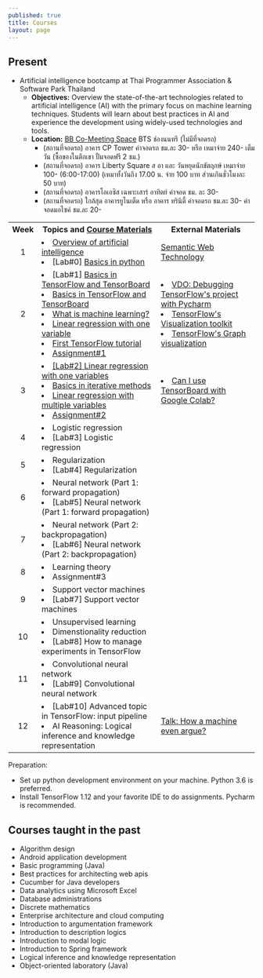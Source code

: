 ```yaml
---
published: true
title: Courses 
layout: page
---
```


Present
---------------------

*   Artificial intelligence bootcamp at Thai Programmer Association & Software Park Thailand
    *    **Objectives:** Overview the state-of-the-art technologies related to artificial intelligence (AI) with the 
    primary focus on machine learning techniques. Students will learn about best practices in AI and experience 
    the development using widely-used technologies and tools.
    *    **Location:** [BB Co-Meeting Space](https://goo.gl/maps/fCSZ89ikkp92) BTS ช่องนนทรี (ไม่มีที่จอดรถ)
          * (สถานที่จอดรถ) อาคาร CP Tower ค่าจอดรถ ชม.ละ 30- หรือ เหมาจ่าย 240- เต็มวัน (ซื้อของในตึกเขา ปั้มจอดฟรี 2 ชม.)
          * (สถานที่จอดรถ) อาคาร Liberty Square ส อา และ วันหยุดนักขัตฤกษ์ เหมาจ่าย 100- (6:00-17:00) 
                  (เหมาทั้งวันถึง 17.00 น. จ่าย 100 บาท ส่วนเกินชั่วโมงละ 50 บาท)
          * (สถานที่จอดรถ) อาคารโอเอซิส เฉพาะเสาร์ อาทิตย์ ค่าจอด ชม. ละ 30-
          * (สถานที่จอดรถ) ใกล้สุด อาคารยูไนเต็ด หรือ อาคาร ทรินิตี้ ค่าจอดรถ ชม.ละ 30- ค่าจอดมอไซค์ ชม.ละ 20-
          
<table align='center'>
  <tr>
    <th align='center'>Week</th>
    <th>Topics and <a href='https://drive.google.com/drive/folders/1YDtmQ2CjlJQIz5BKoDglRrka9MpDRYcX?usp=sharing'>Course Materials</a></th>
    <th>External Materials</th>
  </tr>
  <tr>
    <td align='center'>1</td>
    <td> 
       <li> <a href='https://drive.google.com/file/d/1bawtfIGcGnfGeVmhdsOSkW4YYLMHjM03/view?usp=sharing'>Overview of artificial intelligence</a> </li> 
       <li> [Lab#0] <a href='https://drive.google.com/drive/folders/1AQvLBi6Kbu_Em4tjyl9g4hRSKQrEkg2N?usp=sharing'>Basics in python</a> </li> 
    </td>
    <td> <a href='https://www.slideshare.net/RathachaiChawuthai1/semantic-web-technology-122723725'>Semantic Web Technology</a> 
    </td>
  </tr>
  <tr>
    <td align='center'>2</td>
    <td> 
       <li> [Lab#1] <a href='https://drive.google.com/open?id=12A-4tMT2SwUJnHHNBeC2bo3heZWeGP00'>Basics in TensorFlow and TensorBoard</a> </li> 
       <li> <a href='https://drive.google.com/open?id=1i_WxQCx81yZXVkQN8x8-ui8piKocLgwW'> Basics in TensorFlow and TensorBoard </a> </li>
       <li> <a href='https://drive.google.com/open?id=1-NVKXIMa2r9WcFm9nYaFvMUVAh7z3VhC'>What is machine learning?</a> </li>
       <li> <a href='https://drive.google.com/open?id=126TN4TFz-hrH1NZ87lirlhvTnK2RFWTg'>Linear regression with one variable</a> </li> 
       <li> <a href='https://drive.google.com/file/d/1sDu61YvlBUeyC38QZr3jTUH2vX2JQ7bP/view?usp=sharing'>First TensorFlow tutorial</a> </li> 
       <li> <a href='https://drive.google.com/open?id=1GuVQI5si_PUeujuXedHOgNT6U9p0YsE-'>Assignment#1</a> </li> 
    </td>
    <td> 
          <li> <a href='https://www.youtube.com/watch?v=hYOOGstEzzM&t=1s'>VDO: Debugging TensorFlow's project with Pycharm </a> </li>
          <li> <a href='https://github.com/tensorflow/tensorboard'>TensorFlow's Visualization toolkit</a> </li>
          <li> <a href='https://www.tensorflow.org/guide/graph_viz'>TensorFlow's Graph visualization</a> </li> 
    </td>
  </tr>
  <tr>
    <td align='center'>3</td>
    <td> 
       <li> <a href='https://drive.google.com/open?id=1_WRPC8UT6-EP1_PuiBFaXLqzoScdqsmW'>[Lab#2] Linear regression with one variables</a> </li>
       <li> <a href='https://drive.google.com/open?id=1zJ2QAxdArMUV77tQuynOPp-WIQ24GLBV'>Basics in iterative methods</a> </li>
       <li> <a href='https://drive.google.com/open?id=1cHlyXmAkZPueM_8LTFBYlXznYpECdoS7'>Linear regression with multiple variables</a> </li>
       <li> <a href='https://drive.google.com/open?id=1_4Jk9YLgMIdoDqDRFdsSFdbMrm3YZWUs'>Assignment#2</a> </li></td>
    <td> 
      <li> <a href='https://stackoverflow.com/questions/47818822/can-i-use-tensorboard-with-google-colab'>Can I use TensorBoard with Google Colab?</a> </li>
     </td>
  </tr>
  <tr>
    <td align='center'>4</td>
    <td> <li> Logistic regression </li> 
       <li> [Lab#3] Logistic regression </li> </td>
     <td> </td>
  </tr>
  <tr>
    <td align='center'>5</td>
    <td> <li> Regularization </li> 
       <li> [Lab#4] Regularization </li> </td>
     <td> </td>
  </tr>
   <tr>
    <td align='center'>6</td>
    <td> <li> Neural network (Part 1: forward propagation) </li> 
       <li> [Lab#5] Neural network (Part 1: forward propagation) </li> </td>
     <td> </td>
  </tr>
   <tr>
    <td align='center'>7</td>
    <td> <li> Neural network (Part 2: backpropagation) </li> 
       <li> [Lab#6] Neural network (Part 2: backpropagation) </li> </td>
     <td> </td>
  </tr>
   <tr>
    <td align='center'>8</td>
    <td> <li> Learning theory </li> 
       <li> Assignment#3 </li> </td>
     <td> </td>
  </tr>
   <tr>
    <td align='center'>9</td>
    <td> <li> Support vector machines </li> 
       <li> [Lab#7] Support vector machines </li> </td>
     <td> </td>
  </tr>
   <tr>
    <td align='center'>10</td>
    <td> <li> Unsupervised learning </li> 
       <li> Dimenstionality reduction </li>
       <li> [Lab#8] How to manage experiments in TensorFlow </li></td>
     <td> </td>
  </tr>
   <tr>
    <td align='center'>11</td>
    <td> <li> Convolutional neural network </li> 
       <li> [Lab#9] Convolutional neural network </li> </td>
     <td> </td>
  </tr>
      <tr>
    <td align='center'>12</td>
    <td> <li> [Lab#10] Advanced topic in TensorFlow: input pipeline </li> 
       <li> AI Reasoning: Logical inference and knowledge representation </li> </td>
     <td> <a href='https://www.youtube.com/watch?v=Mq2hvU6sGlo&t=1787s'>Talk: How a machine even argue?</a> </td>
  </tr>
</table>          
     
Preparation: 
*   Set up python development environment on your machine. Python 3.6 is preferred. 
*   Install TensorFlow 1.12 and your favorite IDE to do assignments. Pycharm is recommended. 

Courses taught in the past
---------------------

*   Algorithm design
*   Android application development
*   Basic programming (Java)
*   Best practices for architecting web apis
*   Cucumber for Java developers
*   Data analytics using Microsoft Excel
*   Database administrations
*   Discrete mathematics
*   Enterprise architecture and cloud computing
*   Introduction to argumentation framework
*   Introduction to description logics
*   Introduction to modal logic
*   Introduction to Spring framework
*   Logical inference and knowledge representation
*   Object-oriented laboratory (Java)
